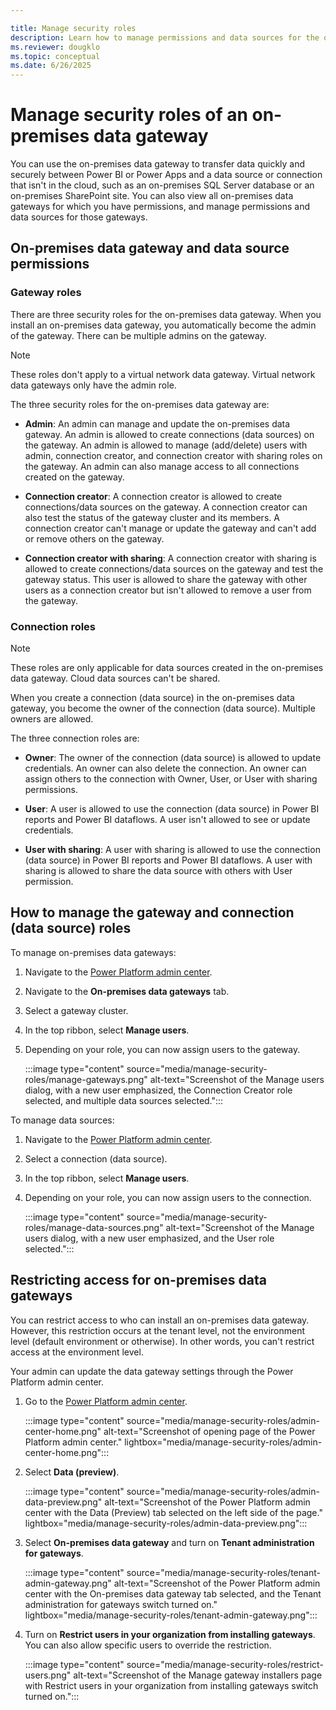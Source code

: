 ```yaml
---

title: Manage security roles 
description: Learn how to manage permissions and data sources for the on-premises data gateway.
ms.reviewer: dougklo
ms.topic: conceptual
ms.date: 6/26/2025
---
```


# Manage security roles of an on-premises data gateway

You can use the on-premises data gateway to transfer data quickly and securely between Power BI or Power Apps and a data source or connection that isn't in the cloud, such as an on-premises SQL Server database or an on-premises SharePoint site. You can also view all on-premises data gateways for which you have permissions, and manage permissions and data sources for those gateways.

## On-premises data gateway and data source permissions

### Gateway roles

There are three security roles for the on-premises data gateway. When you install an on-premises data gateway, you automatically become the admin of the gateway. There can be multiple admins on the gateway.

> [!NOTE]
>These roles don't apply to a virtual network data gateway. Virtual network data gateways only have the admin role.

The three security roles for the on-premises data gateway are:

* **Admin**: An admin can manage and update the on-premises data gateway. An admin is allowed to create connections (data sources) on the gateway. An admin is allowed to manage (add/delete) users with admin, connection creator, and connection creator with sharing roles on the gateway. An admin can also manage access to all connections created on the gateway.

* **Connection creator**: A connection creator is allowed to create connections/data sources on the gateway. A connection creator can also test the status of the gateway cluster and its members. A connection creator can't manage or update the gateway and can't add or remove others on the gateway.

* **Connection creator with sharing**: A connection creator with sharing is allowed to create connections/data sources on the gateway and test the gateway status. This user is allowed to share the gateway with other users as a connection creator but isn't allowed to remove a user from the gateway.

### Connection roles

> [!NOTE]
> These roles are only applicable for data sources created in the on-premises data gateway. Cloud data sources can't be shared.

When you create a connection (data source) in the on-premises data gateway, you become the owner of the connection (data source). Multiple owners are allowed.

The three connection roles are:

* **Owner**: The owner of the connection (data source) is allowed to update credentials. An owner can also delete the connection. An owner can assign others to the connection with Owner, User, or User with sharing permissions.  

* **User**: A user is allowed to use the connection (data source) in Power BI reports and Power BI dataflows. A user isn't allowed to see or update credentials.

* **User with sharing**: A user with sharing is allowed to use the connection (data source) in Power BI reports and Power BI dataflows. A user with sharing is allowed to share the data source with others with User permission.

## How to manage the gateway and connection (data source) roles

To manage on-premises data gateways:

1. Navigate to the [Power Platform admin center](https://admin.powerplatform.microsoft.com/ext/DataGateways).

2. Navigate to the **On-premises data gateways** tab.

3. Select a gateway cluster.

4. In the top ribbon, select **Manage users**.

5. Depending on your role, you can now assign users to the gateway.

   :::image type="content" source="media/manage-security-roles/manage-gateways.png" alt-text="Screenshot of the Manage users dialog, with a new user emphasized, the Connection Creator role selected, and multiple data sources selected.":::

To manage data sources:

1. Navigate to the [Power Platform admin center](https://admin.powerplatform.microsoft.com/ext/DataGateways).

2. Select a connection (data source).

3. In the top ribbon, select **Manage users**.

4. Depending on your role, you can now assign users to the connection.

   :::image type="content" source="media/manage-security-roles/manage-data-sources.png" alt-text="Screenshot of the Manage users dialog, with a new user emphasized, and the User role selected.":::

## Restricting access for on-premises data gateways

You can restrict access to who can install an on-premises data gateway. However, this restriction occurs at the tenant level, not the environment level (default environment or otherwise). In other words, you can't restrict access at the environment level.

Your admin can update the data gateway settings through the Power Platform admin center.

1. Go to the [Power Platform admin center](https://aka.ms/ppac).

   :::image type="content" source="media/manage-security-roles/admin-center-home.png" alt-text="Screenshot of opening page of the Power Platform admin center." lightbox="media/manage-security-roles/admin-center-home.png":::

2. Select **Data (preview)**.

   :::image type="content" source="media/manage-security-roles/admin-data-preview.png" alt-text="Screenshot of the Power Platform admin center with the Data (Preview) tab selected on the left side of the page." lightbox="media/manage-security-roles/admin-data-preview.png":::

3. Select **On-premises data gateway** and turn on **Tenant administration for gateways**.

   :::image type="content" source="media/manage-security-roles/tenant-admin-gateway.png" alt-text="Screenshot of the Power Platform admin center with the On-premises data gateway tab selected, and the Tenant administration for gateways switch turned on." lightbox="media/manage-security-roles/tenant-admin-gateway.png":::

4. Turn on **Restrict users in your organization from installing gateways**. You can also allow specific users to override the restriction.

   :::image type="content" source="media/manage-security-roles/restrict-users.png" alt-text="Screenshot of the Manage gateway installers page with Restrict users in your organization from installing gateways switch turned on.":::
